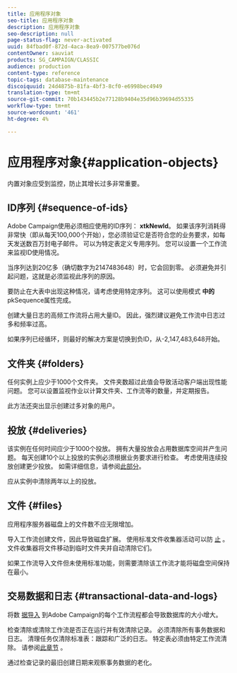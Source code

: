 ```yaml
---
title: 应用程序对象
seo-title: 应用程序对象
description: 应用程序对象
seo-description: null
page-status-flag: never-activated
uuid: 84fbad0f-872d-4aca-8ea9-007577be076d
contentOwner: sauviat
products: SG_CAMPAIGN/CLASSIC
audience: production
content-type: reference
topic-tags: database-maintenance
discoiquuid: 24d4875b-81fa-4bf3-8cf0-e6998bec4949
translation-type: tm+mt
source-git-commit: 70b143445b2e77128b9404e35d96b39694d55335
workflow-type: tm+mt
source-wordcount: '461'
ht-degree: 4%

---
```



# 应用程序对象{#application-objects}

内置对象应受到监控，防止其增长过多非常重要。

## ID序列 {#sequence-of-ids}

Adobe Campaign使用必须相应使用的ID序列： **xtkNewId**。 如果该序列消耗得非常快（即从每天100,000个开始），您必须验证它是否符合您的业务要求，如每天发送数百万封电子邮件。 可以为特定表定义专用序列。 您可以设置一个工作流来监视ID使用情况。

当序列达到20亿多（确切数字为2147483648）时，它会回到零。 必须避免并引起问题，这就是必须监视此序列的原因。

要防止在大表中出现这种情况，请考虑使用特定序列。 这可以使用模式 **中的** pkSequence属性完成。

创建大量日志的高频工作流将占用大量ID。 因此，强烈建议避免工作流中日志过多和频率过高。

如果序列已经循环，则最好的解决方案是切换到负ID，从-2,147,483,648开始。

## 文件夹 {#folders}

任何实例上应少于1000个文件夹。 文件夹数超过此值会导致活动客户端出现性能问题。 您可以设置监视作业以计算文件夹、工作流等的数量，并定期报告。

此方法还突出显示创建过多对象的用户。

## 投放 {#deliveries}

该实例在任何时间应少于1000个投放。 拥有大量投放会占用数据库空间并产生问题。 每天创建10个以上投放的实例必须根据业务要求进行检查。 考虑使用连续投放创建更少投放。 如需详细信息，请参阅[此部分](../../workflow/using/continuous-delivery.md)。

应从实例中清除两年以上的投放。

## 文件 {#files}

应用程序服务器磁盘上的文件数不应无限增加。

导入工作流创建文件，因此导致磁盘扩展。 使用标准文件收集器活动可以防 [止](../../workflow/using/file-collector.md) 。 文件收集器将文件移动到临时文件夹并自动清除它们。

如果工作流导入文件但未使用标准功能，则需要清除该工作流才能将磁盘空间保持在最小。

## 交易数据和日志 {#transactional-data-and-logs}

将数 [据导入](../../workflow/using/data-life-cycle.md#work-table) 到Adobe Campaign的每个工作流程都会导致数据库的大小增大。

检查清除或清除工作流是否正在运行并有效清除记录。 必须清除所有事务数据和日志。 清理任务仅清除标准表：跟踪和广泛的日志。 特定表必须由特定工作流清除。 请参阅[此章节](../../workflow/using/monitoring-workflow-execution.md#purging-the-logs) 。

通过检查记录的最旧创建日期来观察事务数据的老化。
